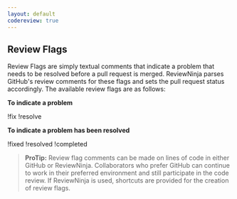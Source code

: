 ```yaml
---
layout: default
codereview: true
---
```


## Review Flags

Review Flags are simply textual comments that indicate a problem that needs to be resolved before a pull request is merged. ReviewNinja parses GitHub's review comments for these flags and sets the pull request status accordingly. The available review flags are as follows:

**To indicate a problem**

<span class="label label-warning">!fix</span>
<span class="label label-warning">!resolve</span>

**To indicate a problem has been resolved**

<span class="label label-primary">!fixed</span>
<span class="label label-primary">!resolved</span>
<span class="label label-primary">!completed</span>

> **ProTip:** Review flag comments can be made on lines of code in either GitHub or ReviewNinja. Collaborators who prefer GitHub can continue to work in their preferred environment and still participate in the code review. If ReviewNinja is used, shortcuts are provided for the creation of review flags. 
